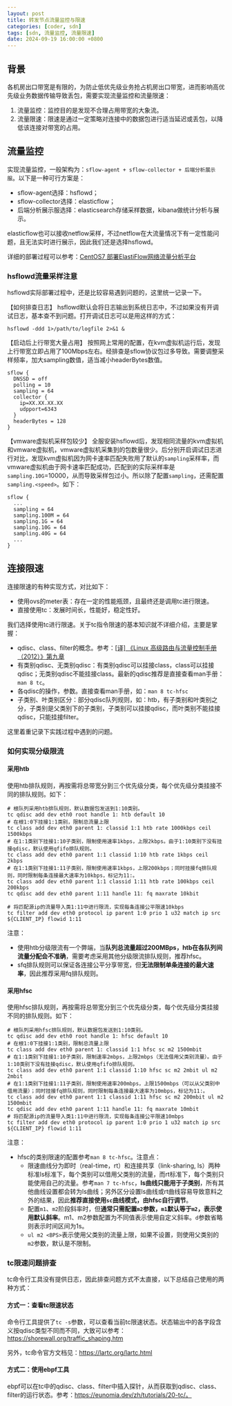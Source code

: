 ```yaml
---
layout: post
title: 转发节点流量监控与限速
categories: [coder, sdn]
tags: [sdn, 流量监控, 流量限速]
date: 2024-09-19 16:00:00 +0800
---
```


## 背景

各机房出口带宽是有限的，为防止低优先级业务抢占机房出口带宽，进而影响高优先级业务数据传输导致丢包，需要实现流量监控和流量限速：
1. 流量监控：监控目的是发现不合理占用带宽的大象流。
2. 流量限速：限速是通过一定策略对连接中的数据包进行适当延迟或丢包，以降低该连接对带宽的占用。

## 流量监控
实现流量监控，一般架构为：`sflow-agent + sflow-collector + 后端分析展示服`。以下是一种可行方案是：
* sflow-agent选择：hsflowd；
* sflow-collector选择：elasticflow；
* 后端分析展示服选择：elasticsearch存储采样数据，kibana做统计分析与展示。

elasticflow也可以接收netflow采样，不过netflow在大流量情况下有一定性能问题，且无法实时进行展示，因此我们还是选择hsflowd。

详细的部署过程可以参考：[CentOS7 部署ElastiFlow网络流量分析平台](https://cloud.tencent.com/developer/article/2004769)

### hsflowd流量采样注意
hsflowd实际部署过程中，还是比较容易遇到问题的，这里统一记录一下。

【如何排查日志】
hsflowd默认会将日志输出到系统日志中，不过如果没有开调试日志，基本查不到问题。打开调试日志可以是用这样的方式：
```shell
hsflowd -ddd 1>/path/to/logfile 2>&1 &
```

【启动后上行带宽大量占用】
按照网上常用的配置，在kvm虚拟机运行后，发现上行带宽立即占用了100Mbps左右。经排查是sflow协议包过多导致。需要调整采样频率，加大sampling数值，适当减小headerBytes数值。
```
sflow {
  DNSSD = off
  polling = 10
  sampling = 64
  collector {
    ip=XX.XX.XX.XX
    udpport=6343
  }
  headerBytes = 128
}
```

【vmware虚拟机采样包较少】
全服安装hsflowd后，发现相同流量的kvm虚拟机和vmware虚拟机，vmware虚拟机采集到的包数量很少。后分别开启调试日志进行对比，发现kvm虚拟机因为网卡速率匹配失败用了默认的`sampling`采样率，而vmware虚拟机由于网卡速率匹配成功，匹配到的实际采样率是`sampling.10G`=10000，从而导致采样包过小。所以除了配置`sampling`，还需配置`sampling.<speed>`。如下：
```
sflow {
  ...
  sampling = 64
  sampling.100M = 64
  sampling.1G = 64
  sampling.10G = 64
  sampling.40G = 64
  ...
}
```


## 连接限速
连接限速的有种实现方式，对比如下：
* 使用ovs的meter表：存在一定的性能瓶颈，且最终还是调用tc进行限速。
* 直接使用tc：发展时间长，性能好，稳定性好。

我们选择使用tc进行限速。关于tc指令限速的基本知识就不详细介绍，主要是掌握：
* qdisc、class、filter的概念。参考：[[译] 《Linux 高级路由与流量控制手册（2012）》第九章](https://arthurchiao.art/blog/lartc-qdisc-zh/)
* 有类别qdisc、无类别qdisc：有类别qdisc可以挂接class，class可以挂接qdisc；无类别qdisc不能挂接class。最新的qdisc推荐是直接查看man手册：`man 8 tc`。
* 各qdisc的操作，参数。直接查看man手册，如：`man 8 tc-hfsc`
* 子类别、叶类别区分：部分qdisc队列规则，如：htb，有子类别和叶类别之分，子类别是父类别下的子类别，子类别可以挂接qdisc，而叶类别不能挂接qdisc，只能挂接filter。

这里着重记录下实践过程中遇到的问题。

### 如何实现分级限流
#### 采用htb
使用htb排队规则，再按需将总带宽分到三个优先级分类，每个优先级分类挂接不同的排队规则。如下：
```shell
# 根队列采用htb排队规则，默认数据包发送到1:10类别。
tc qdisc add dev eth0 root handle 1: htb default 10
# 在根1:0下挂接1:1类别，限制总流量上限
tc class add dev eth0 parent 1: classid 1:1 htb rate 1000kbps ceil 1500kbps
# 在1:1类别下挂接1:10子类别，限制使用速率1kbps，上限2kbps。由于1:10类别下没有挂接qdisc，默认使用qfifo排队规则。
tc class add dev eth0 parent 1:1 classid 1:10 htb rate 1kbps ceil 2kbps
# 在1:1类别下挂接1:11子类别，限制使用速率1kbps，上限200kbps；同时挂接fq排队规则，同时限制每条连接最大速率为10kbps，标记为11:。
tc class add dev eth0 parent 1:1 classid 1:11 htb rate 100kbps ceil 200kbps
tc qdisc add dev eth0 parent 1:11 handle 11: fq maxrate 10kbit

# 将匹配源ip的流量导入类1:11中进行限流，实现每条连接公平限速10kbps
tc filter add dev eth0 protocol ip parent 1:0 prio 1 u32 match ip src ${CLIENT_IP} flowid 1:11
```
注意：
* 使用htb分级限流有一个弊端，当**队列总流量超过200MBps，htb在各队列间流量分配会不准确**，需要考虑采用其他分级限流排队规则，推荐hfsc。
* sfq排队规则可以保证各连接公平分享带宽，但**无法限制单条连接的最大速率**，因此推荐采用fq排队规则。

#### 采用hfsc
使用hfsc排队规则，再按需将总带宽分到三个优先级分类，每个优先级分类挂接不同的排队规则。如下：
```shell
# 根队列采用hfsc排队规则，默认数据包发送到1:10类别。
tc qdisc add dev eth0 root handle 1: hfsc default 10
# 在根1:0下挂接1:1类别，限制总流量上限
tc class add dev eth0 parent 1: classid 1:1 hfsc sc m2 1500mbit
# 在1:1类别下挂接1:10子类别，限制速率2mbps，上限2mbps（无法借用父类别流量）。由于1:10类别下没有挂接qdisc，默认使用qfifo排队规则。
tc class add dev eth0 parent 1:1 classid 1:10 hfsc sc m2 2mbit ul m2 2mbit
# 在1:1类别下挂接1:11子类别，限制使用速率200mbps，上限1500mbps（可以从父类别中借用流量）；同时挂接fq排队规则，同时限制每条连接最大速率为10mbps，标记为11:。
tc class add dev eth0 parent 1:1 classid 1:11 hfsc sc m2 200mbit ul m2 1500mbit
tc qdisc add dev eth0 parent 1:11 handle 11: fq maxrate 10mbit
# 将匹配源ip的流量导入类1:11中进行限流，实现每条连接公平限速10mbps
tc filter add dev eth0 protocol ip parent 1:0 prio 1 u32 match ip src ${CLIENT_IP} flowid 1:11
```
注意：
* hfsc的类别限速的配置参考`man 8 tc-hfsc`。注意点：
  * 限速曲线分为即时（real-time，rt）和连接共享（link-sharing, ls）两种标准ls标准下，每个类别可以借用父类别的流量，而rt标准下，每个类别只能使用自己的流量。参考`man 7 tc-hfsc`，**ls曲线只能用于子类别**，所有其他曲线设置都会转为ls曲线；另外区分设置ls曲线或rt曲线容易导致意料之外的结果，因此**推荐直接使用`sc`曲线模式，由hfsc自行调节**。
  * 配置`m1`、`m2`阶段斜率时，但**通常只需配置`m2`参数，`m1`默认等于`m2`，表示使用默认斜率**。m1、m2参数配置为不同值表示使用自定义斜率。`d`参数省略则表示时间区间为1s。
  * `ul m2 <BPS>`表示使用父类别的流量上限，如果不设置，则使用父类别的`m2`参数，默认是不限制。

### tc限速问题排查
tc命令行工具没有提供日志，因此排查问题方式不太直接，以下总结自己使用的两种方式：
#### 方式一：查看tc限速状态
命令行工具提供了`tc -s`参数，可以查看当前tc限速状态。状态输出中的各字段含义按qdisc类型不同而不同，大致可以参考：https://shorewall.org/traffic_shaping.htm

另外，tc命令官方文档见：https://lartc.org/lartc.html

#### 方式二：使用ebpf工具
ebpf可以在tc中的qdisc、class、filter中插入探针，从而获取到qdisc、class、filter的运行状态。参考：https://eunomia.dev/zh/tutorials/20-tc/。